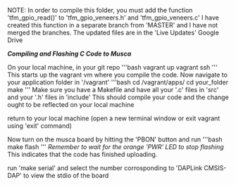 NOTE: In order to compile this folder, you must add the function 'tfm_gpio_read()' to 'tfm_gpio_veneers.h' and 'tfm_gpio_veneers.c'
I have created this function in a separate branch from 'MASTER' and I have not merged the branches.
The updated files are in the 'Live Updates' Google Drive

***Compiling and Flashing C Code to Musca***

On your local machine, in your git repo
'''bash
vagrant up
vagrant ssh
'''
This starts up the vagrant vm where you compile the code.
Now navigate to your application folder in '/vagrant'
'''bash
cd /vagrant/apps/
cd your_folder
make
'''
Make sure you have a Makefile and have all your '.c' files in 'src' and your '.h' files in 'include'
This should compile your code and the change ought to be reflected on your local machine

return to your local machine (open a new terminal window or exit vagrant using 'exit' command)

Now turn on the musca board by hitting the 'PBON' button and run
'''bash
make flash
'''
*Remember to wait for the orange 'PWR' LED to stop flashing*
This indicates that the code has finished uploading.

run 'make serial' and select the number corrosponding to 'DAPLink CMSIS-DAP' to view the stdio of the board